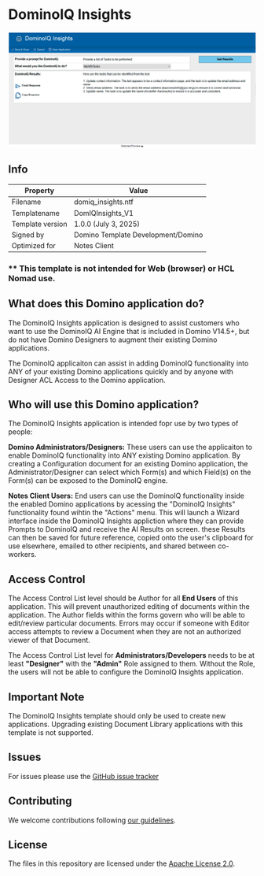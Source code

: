 # DominoIQ Insights

![Screenshot DominoIQ Insights Response](docs/assets/images/png/screenshot.png)

## Info
Property | Value   
---|---
Filename | domiq_insights.ntf
Templatename | DomIQInsights_V1
Template version | 1.0.0 (July 3, 2025)
Signed by | Domino Template Development/Domino
Optimized for | Notes Client

### ** This template is not intended for Web (browser) or HCL Nomad use.

## What does this Domino application do?
The DominoIQ Insights application is designed to assist customers who want to use the DominoIQ AI Engine that is included in Domino V14.5+, but do not have Domino Designers to augment their existing Domino applications. 

The DominoIQ applicaiton can assist in adding DominoIQ functionality into ANY of your existing Domino applications quickly and by anyone with Designer ACL Access to the Domino application.

## Who will use this Domino application?
The DominoIQ Insights application is intended fopr use by two types of people:

<b>Domino Administrators/Designers:</b> These users can use the applicaiton to enable DominoIQ functionality into ANY existing Domino application. By creating a Configuration document for an existing Domino application, the Administrator/Designer can select which Form(s) and which Field(s) on the Form(s) can be exposed to the DominoIQ engine.

<b>Notes Client Users:</b> End users can use the DominoIQ functionality inside the enabled Domino applications by acessing the "DominoIQ Insights" functionality found wihtin the "Actions" menu. This will launch a Wizard interface inside the DominoIQ Insights appliction where they can provide Prompts to DominoIQ and receive the AI Results on screen. these Results can then be saved for future reference, copied onto the user's clipboard for use elsewhere, emailed to other recipients, and shared between co-workers. 

## Access Control
The Access Control List level should be Author for all <b>End Users</b> of this application.  This will prevent unauthorized editing of documents within the application. The Author fields within the forms govern who will be able to edit/review particular documents. Errors may occur if someone with Editor access attempts to review a Document when they are not an authorized viewer of that Document.

The Access Control List level for <b>Administrators/Developers</b> needs to be at least <b>"Designer"</b> with the <b>"Admin"</b> Role assigned to them. Without the Role, the users will not be able to configure the DominoIQ Insights application. 

## Important Note
The DominoIQ Insights template should only be used to create new applications. Upgrading existing Document Library applications with this template is not supported.

## Issues
For issues please use the [GitHub issue tracker](issues)

## Contributing
We welcome contributions following [our guidelines](CONTRIBUTING.md).

## License
The files in this repository are licensed under the [Apache License 2.0](https://www.apache.org/licenses/LICENSE-2.0.html). 
